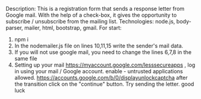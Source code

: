 Description: This is a registration form that sends a response letter from Google mail. With the help of a check-box, it gives the opportunity to subscribe / unsubscribe from the mailing list.
Technologies: node.js, body-parser, mailer, html, bootstrap, gmail.
For start:
1) npm i
2) In the nodemailer.js file on lines 10,11,15 write the sender's mail data.
3) If you will not use google mail, you need to change the lines 6,7,8 in the same file
4) Setting up your mail https://myaccount.google.com/lesssecureapps , log in using your mail / Google account. enable - untrusted applications allowed.
https://accounts.google.com/b/0/displayunlockcaptcha after the transition click on the "continue" button.
Try sending the letter.
good luck
